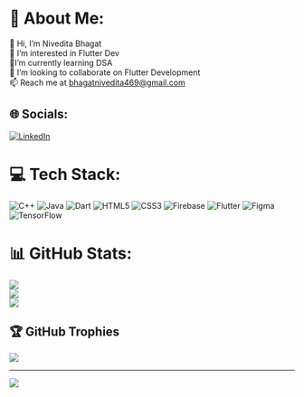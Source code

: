 # 💫 About Me:
👋 Hi, I’m Nivedita Bhagat<br>👀  I’m interested in Flutter Dev<br>🌱I’m currently learning DSA<br>💞️ I’m looking to collaborate on Flutter Development<br>📫 Reach me at bhagatnivedita469@gmail.com


## 🌐 Socials:
[![LinkedIn](https://img.shields.io/badge/LinkedIn-%230077B5.svg?logo=linkedin&logoColor=white)](https://linkedin.com/in/nivedita-bhagat) 

# 💻 Tech Stack:
![C++](https://img.shields.io/badge/c++-%2300599C.svg?style=flat-square&logo=c%2B%2B&logoColor=white) ![Java](https://img.shields.io/badge/java-%23ED8B00.svg?style=flat-square&logo=java&logoColor=white) ![Dart](https://img.shields.io/badge/dart-%230175C2.svg?style=flat-square&logo=dart&logoColor=white) ![HTML5](https://img.shields.io/badge/html5-%23E34F26.svg?style=flat-square&logo=html5&logoColor=white) ![CSS3](https://img.shields.io/badge/css3-%231572B6.svg?style=flat-square&logo=css3&logoColor=white) ![Firebase](https://img.shields.io/badge/firebase-%23039BE5.svg?style=flat-square&logo=firebase) ![Flutter](https://img.shields.io/badge/Flutter-%2302569B.svg?style=flat-square&logo=Flutter&logoColor=white) 	![Figma](https://img.shields.io/badge/figma-%23F24E1E.svg?style=flat-square&logo=figma&logoColor=white) ![TensorFlow](https://img.shields.io/badge/TensorFlow-%23FF6F00.svg?style=flat-square&logo=TensorFlow&logoColor=white)
# 📊 GitHub Stats:
![](https://github-readme-stats.vercel.app/api?username=NiveditaBhagat&theme=default&hide_border=true&include_all_commits=false&count_private=false)<br/>
![](https://github-readme-streak-stats.herokuapp.com/?user=NiveditaBhagat&theme=default&hide_border=true)<br/>
![](https://github-readme-stats.vercel.app/api/top-langs/?username=NiveditaBhagat&theme=default&hide_border=true&include_all_commits=false&count_private=false&layout=compact)

## 🏆 GitHub Trophies
![](https://github-profile-trophy.vercel.app/?username=NiveditaBhagat&theme=discord&no-frame=true&no-bg=false&margin-w=4)

---
[![](https://visitcount.itsvg.in/api?id=NiveditaBhagat&icon=0&color=12)](https://visitcount.itsvg.in)

<!-- Proudly created with GPRM ( https://gprm.itsvg.in ) -->
